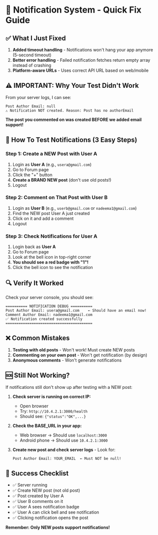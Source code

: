 # 🔔 Notification System - Quick Fix Guide

## ✅ What I Just Fixed

1. **Added timeout handling** - Notifications won't hang your app anymore (5-second timeout)
2. **Better error handling** - Failed notification fetches return empty array instead of crashing
3. **Platform-aware URLs** - Uses correct API URL based on web/mobile

## ⚠️ IMPORTANT: Why Your Test Didn't Work

From your server logs, I can see:
```
Post Author Email: null
⚠️ Notification NOT created. Reason: Post has no authorEmail
```

**The post you commented on was created BEFORE we added email support!**

## 🎯 How To Test Notifications (3 Easy Steps)

### Step 1: Create a NEW Post with User A
1. Login as **User A** (e.g., `usera@gmail.com`)
2. Go to Forum page
3. Click the "+" button
4. **Create a BRAND NEW post** (don't use old posts!)
5. Logout

### Step 2: Comment on That Post with User B
1. Login as **User B** (e.g., `userb@gmail.com` or `nadeema1@gmail.com`)
2. Find the NEW post User A just created
3. Click on it and add a comment
4. Logout

### Step 3: Check Notifications for User A
1. Login back as **User A** 
2. Go to Forum page
3. Look at the bell icon in top-right corner
4. **You should see a red badge with "1"!**
5. Click the bell icon to see the notification

## 🔍 Verify It Worked

Check your server console, you should see:
```
========== NOTIFICATION DEBUG ==========
Post Author Email: usera@gmail.com    ← Should have an email now!
Comment Author Email: nadeema1@gmail.com
✅ Notification created successfully
========================================
```

## ❌ Common Mistakes

1. **Testing with old posts** - Won't work! Must create NEW posts
2. **Commenting on your own post** - Won't get notification (by design)
3. **Anonymous comments** - Won't generate notifications

## 🆘 Still Not Working?

If notifications still don't show up after testing with a NEW post:

1. **Check server is running on correct IP:**
   - Open browser
   - Try: `http://10.4.2.1:3000/health`
   - Should see: `{"status":"OK",...}`

2. **Check the BASE_URL in your app:**
   - Web browser → Should use `localhost:3000`
   - Android phone → Should use `10.4.2.1:3000`

3. **Create new post and check server logs** - Look for:
   ```
   Post Author Email: YOUR_EMAIL  ← Must NOT be null!
   ```

## 🎉 Success Checklist

- ✅ Server running
- ✅ Create NEW post (not old post)
- ✅ Post created by User A
- ✅ User B comments on it
- ✅ User A sees notification badge
- ✅ User A can click bell and see notification
- ✅ Clicking notification opens the post

**Remember: Only NEW posts support notifications!**

